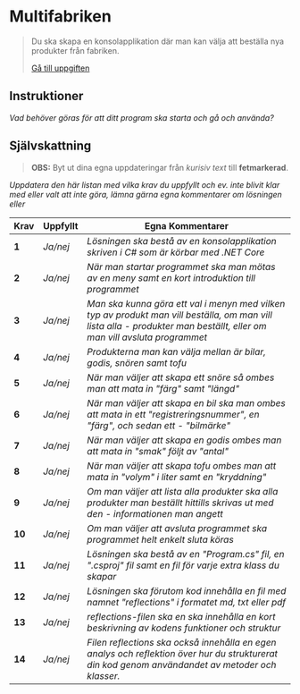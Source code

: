 # Multifabriken

>Du ska skapa en konsolapplikation där man kan välja att beställa nya produkter från fabriken.
>
>[Gå till uppgiften](https://ju.instructure.com/courses/5951/assignments/22265)

## Instruktioner

*Vad behöver göras för att ditt program ska starta och gå och använda?*

## Självskattning
>**OBS:** Byt ut dina egna uppdateringar från *kurisiv text* till **fetmarkerad**.

*Uppdatera den här listan med vilka krav du uppfyllt och ev. inte blivit klar med eller valt att inte göra, lämna gärna egna kommentarer om lösningen eller*


 |Krav|Uppfyllt|Egna Kommentarer|
 |---|---|---|
|**1**  |*Ja/nej*| *Lösningen ska bestå av en konsolapplikation skriven i C# som är körbar med .NET Core*|
|**2**  |*Ja/nej*| *När man startar programmet ska man mötas av en meny samt en kort introduktion till programmet*|
|**3**  |*Ja/nej*| *Man ska kunna göra ett val i menyn med vilken typ av produkt man vill beställa, om man vill lista alla  - produkter man beställt, eller om man vill avsluta programmet*|
|**4**  |*Ja/nej*| *Produkterna man kan välja mellan är bilar, godis, snören samt tofu*|
|**5**  |*Ja/nej*| *När man väljer att skapa ett snöre så ombes man att mata in "färg" samt "längd"*|
|**6**  |*Ja/nej*| *När man väljer att skapa en bil ska man ombes att mata in ett "registreringsnummer", en "färg", och sedan ett  - "bilmärke"*|
|**7**  |*Ja/nej*| *När man väljer att skapa en godis ombes man att mata in "smak" följt av "antal"*|
|**8**  |*Ja/nej*| *När man väljer att skapa tofu ombes man att mata in "volym" i liter samt en "kryddning"*|
|**9**  |*Ja/nej*| *Om man väljer att lista alla produkter ska alla produkter man beställt hittills skrivas ut med den  - informationen man angett*|
|**10** |*Ja/nej*| *Om man väljer att avsluta programmet ska programmet helt enkelt sluta köras*|
|**11** |*Ja/nej*| *Lösningen ska bestå av en "Program.cs" fil, en ".csproj" fil samt en fil för varje extra klass du skapar*|
|**12** |*Ja/nej*| *Lösningen ska förutom kod innehålla en fil med namnet "reflections" i formatet md, txt eller pdf*|
|**13** |*Ja/nej*| *reflections-filen ska en ska innehålla en kort beskrivning av kodens funktioner och struktur*|
|**14** |*Ja/nej*| *Filen reflections ska också innehålla en egen analys och reflektion över hur du strukturerat din kod genom användandet av metoder och klasser.*|
